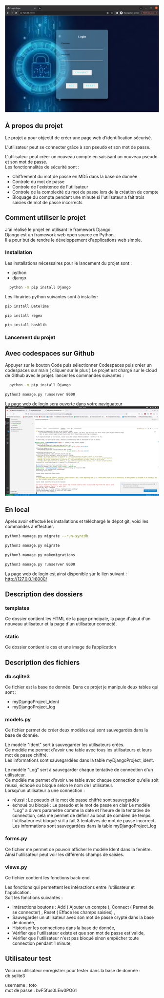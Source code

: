 ![My Image](page_principale.png)
<!-- À propos du projet -->
## À propos du projet

Le projet a pour objectif de créer une page web d'identification sécurisé.

L'utilisateur peut se connecter grâce à son pseudo et son mot de passe.

L'utilisateur peut créer un nouveau compte en saisisant un nouveau pseudo et son mot de passe.  
Les fonctionnalités de sécurité sont :
* Chiffrement du mot de passe en MD5 dans la base de donnée
* Controle du mot de passe
* Controle de l'existence de l'utilisateur
* Controle de la complexité du mot de passe lors de la création de compte
* Bloquage du compte pendant une minute si l'utilisateur a fait trois saisies de mot de passe incorrects


<!-- Comment utiliser le projet -->
## Comment utiliser le projet

J'ai réalisé le projet en utilisant le framework Django.  
Django est un framework web open source en Python.  
Il a pour but de rendre le développement d'applications web simple.

### Installation

Les installations nécessaires pour le lancement du projet sont :
* python
* django

```sh
  python -m pip install Django
  ```


Les librairies python suivantes sont à installer:
  ```sh
  pip install DateTime
  ```
  ```sh
  pip install regex
  ```
  ```sh
  pip install hashlib
  ```


### Lancement du projet

## Avec codespaces sur Github

Appuyer sur le bouton Code puis sélectionner Codespaces puis créer un codespaces sur main ( cliquer sur le plus )
Le projet est chargé sur le cloud de Github avec le projet. 
lancer les commandes suivantes : 
```sh
  python -m pip install Django
  ```
  ```sh
  python3 manage.py runserver 8000
  ```
 
  La page web de login sera ouverte dans votre naviguateur 
  ![My Image](codespaces_charge.png)


## En local

Après avoir effectué les installations et téléchargé le dépot git, voici les commandes à effectuer.
 ```sh
 python3 manage.py migrate --run-syncdb
  ```
   ```sh
  python3 manage.py migrate
  ```
   ```sh
  python3 manage.py makemigrations
  ```
  ```sh
  python3 manage.py runserver 8000
  ```
  
  La page web de login est ainsi disponible sur le lien suivant : http://127.0.0.1:8000/
  

  
## Description des dossiers

### templates

Ce dossier contient les HTML de la page principale, la page d'ajout d'un nouveau utilisateur et la page d'un utilisateur connecté.

### static 

Ce dossier contient le css et une image de l’application


## Description des fichiers

### db.sqlite3
Ce fichier est la base de donnée.
Dans ce projet je manipule deux tables qui sont : 
* myDjangoProject_ident
* myDjangoProject_log

### models.py 
Ce fichier permet de créer deux modèles qui sont sauvegardés dans la base de donnée.

Le modèle "Ident" sert à sauvegarder les utilisateurs créés.  
Ce modèle me permet d'avoir une table avec tous les utilisateurs et leurs mot de passe chiffré.  
Les informations sont sauvegardées dans la table myDjangoProject_ident.

Le modèle "Log" sert à sauvegarder chaque tentative de connection d'un utilisateur.  
Ce modèle me permet d'avoir une table avec chaque connection qu'elle soit réussi, échoué ou bloqué selon le nom de l'utilisateur.  
Lorsqu'un utilisateur a une connection :
* réussi : Le pseudo et le mot de passe chiffré sont sauvegardés
* échoué ou bloqué : Le pseudo et le mot de passe en clair
Le modèle "Log" a divers paramètre comme la date et l'heure de la tentative de connection, cela me permet de définir au bout de combien de temps l'utilisateur est bloqué si il a fait 3 tentatives de mot de passe incorrect.
Les informations sont sauvegardées dans la table myDjangoProject_log

### forms.py
Ce fichier me permet de pouvoir afficher le modèle Ident dans la fenêtre.  
Ainsi l'utilisateur peut voir les différents champs de saisies.

### views.py 

Ce fichier contient les fonctions back-end.

Les fonctions qui permettent les intéractions entre l'utilisateur et l'application.  
Soit les fonctions suivantes :
* Intéractions boutons : Add ( Ajouter un compte ), Connect ( Permet de se connecter) , Reset ( Efface les champs saisies) ,
* Sauvegarder un utilisateur avec son mot de passe crypté dans la base de donnée,
* Historiser les connections dans la base de donnée,
* Vérifier que l'utilisateur existe et que son mot de passe est valide,
* Vérifier que l'utilisateur n'est pas bloqué sinon empêcher toute connection pendant 1 minute,

## Utilisateur test

Voici un utilisateur enregistrer pour tester dans la base de donnée : db.sqlite3 

username : toto  
mot de passe : bvF5fus0LEw0PQ61





